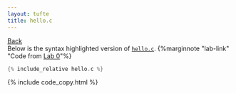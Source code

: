 ```yaml
---
layout: tufte
title: hello.c
---
```

[Back](./../)   
Below is the syntax highlighted version of [`hello.c`](hello.c). {%marginnote "lab-link" "Code from [Lab 0](https://cs0449.gitlab.io/sp2023/labs/00/)"%}

``` c
{% include_relative hello.c %}
```


{% include code_copy.html %}